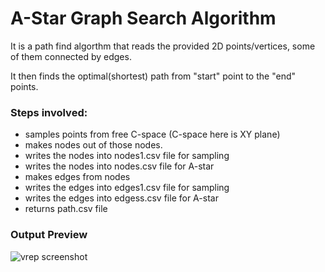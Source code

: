 # A-Star Graph Search Algorithm

It is a path find algorthm that reads the provided 2D points/vertices, some of them connected by edges.

It then finds the optimal(shortest) path from "start" point to the "end" points.

### Steps involved:
- samples points from free C-space (C-space here is XY plane)
- makes nodes out of those nodes.
- writes the nodes into nodes1.csv file for sampling
- writes the nodes into nodes.csv file for A-star
- makes edges from nodes
- writes the edges into edges1.csv file for sampling
- writes the edges into edgess.csv file for A-star 
 - returns path.csv file


### Output Preview

![vrep screenshot](https://github.com/bishwa221/A_Star_Python/assets/94813630/35e430a4-237d-465f-93ba-72e920ed966c)
